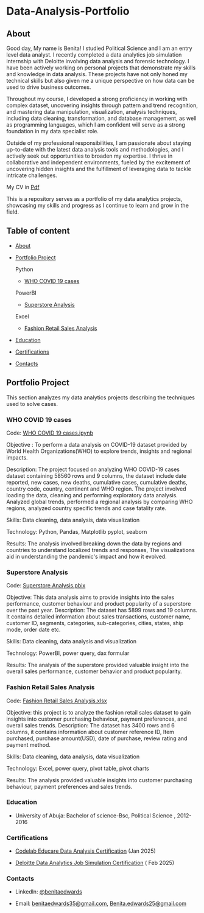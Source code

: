 # Data-Analysis-Portfolio

## About

Good day, My name is Benita! I studied Political Science and I am an entry level data analyst. I recently completed a data analytics job simulation internship with Deloitte involving data analysis and forensic technology. I have been actively working on personal projects that demonstrate my skills and knowledge in data analysis. These projects have not only honed my technical skills but also given me a unique perspective on how data can be used to drive business outcomes.

Throughout my course, I developed a strong proficiency in working with complex dataset, uncovering insights through pattern and trend recognition, and mastering data manipulation, visualization, analysis techniques, including data cleaning, transformation, and database management, as well as programming languages, which I am confident will serve as a strong foundation in my data specialist role.

Outside of my professional responsibilities, I am passionate about staying up-to-date with the latest data analysis tools and methodologies, and I actively seek out opportunities to broaden my expertise. I thrive in collaborative and independent environments, fueled by the excitement of uncovering hidden insights and the fulfillment of leveraging data to tackle intricate challenges.

My CV in [Pdf](pdf)

This is a repository serves as a portfolio of my data analytics projects, showcasing my skills and progress as I continue to learn and grow in the field.

## Table of content
- [About](#about)
  
- [Portfolio Project](#portfolio-project)
 
  Python
  - [WHO COVID 19 cases](#who-covid-19-cases)
    
  PowerBI
  - [Superstore Analysis](#superstore-analysis)

  Excel
  - [Fashion Retail Sales Analysis](#fashion-retail-sales-analysis)
 
- [Education](#education)
    
- [Certifications](#certifications)

- [Contacts](#contacts)

## Portfolio Project

This section analyzes my data analytics projects describing the techniques used to solve cases.

### WHO COVID 19 cases

Code: [WHO COVID 19 cases.ipynb](WHO-COVID-19-cases.ipynb)

Objective : To perform a data analysis on COVID-19 dataset provided by World Health Organizations(WHO) to explore trends, insights and regional impacts.

Description: The project focused on analyzing WHO COVID-19 cases dataset containing 58560 rows and 9 columns, the dataset include date reported, new cases, new deaths, cumulative cases, cumulative deaths, country code, country, continent and WHO region. The project involved loading the data, cleaning and performing exploratory data analysis. Analyzed global trends, performed a regional analysis by comparing WHO regions, analyzed country specific trends and case fatality rate.

Skills: Data cleaning, data analysis, data visualization

Technology: Python, Pandas, Matplotlib pyplot, seaborn 

Results: The analysis involved breaking down the data by regions and countries to understand localized trends and responses, The visualizations aid in understanding the pandemic's impact and how it evolved.

### Superstore Analysis

Code: [Superstore Analysis.pbix](Superstore-Analysis.pbix)

Objective: This data analysis aims to provide insights into the sales performance, customer behaviour and product popularity of a superstore over the past year.
Description: The dataset has 5899 rows and 19 columns. It contains detailed information about sales transactions, customer name, customer ID, segments, categories, sub-categories, cities, states, ship mode, order date etc.

Skills: Data cleaning, data analysis and visualization

Technology: PowerBI, power query, dax formular

Results: The analysis of the superstore provided valuable insight into the overall sales performance, customer behavior and product popularity.

### Fashion Retail Sales Analysis

Code: [Fashion Retail Sales Analysis.xlsx](Fashion-Retail-Sales-Analysis.xlsx)

Objective: this project is to analyze the fashion retail sales dataset to gain insights into customer purchasing behaviour, payment preferences, and overall sales trends.
Description: The dataset has 3400 rows and 6 columns, it contains information about customer reference ID, Item purchased, purchase amount(USD), date of purchase, review rating and payment method.

Skills: Data cleaning, data analysis, data visualization

Technology: Excel, power query, pivot table, pivot charts

Results: The analysis provided valuable insights into customer purchasing behaviour, payment preferences and sales trends.

### Education

- University of Abuja: Bachelor of science-Bsc, Political Science , 2012-2016
  
### Certifications

- [Codelab Educare Data Analysis Certification](Codelab-Educare-Data-Analysis-Certification) (Jan 2025)

- [ Deloitte Data Analytics Job Simulation Certification](Deloitte-Data-Analytics-Job-Simulation-Certificate) ( Feb 2025)

### Contacts

- Linkedln: [@benitaedwards](@benitaedwards)

- Email: benitaedwards35@gmail.com, Benita.edwards25@gmail.com







